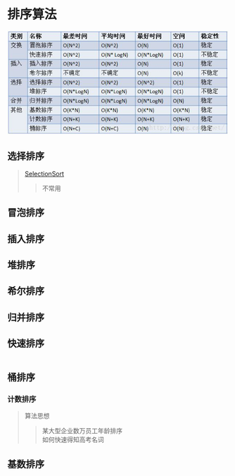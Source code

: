 # 排序算法  

![常见的排序算法列表](https://github.com/zhangzeli/sorting_algorithm/blob/master/src/main/resources/sorts.jpg)

## 选择排序
>[SelectionSort](https://github.com/zhangzeli/sorting_algorithm/tree/master/src/main/java/com/zzl/SelectionSort.java)
>> 不常用

## 冒泡排序


## 插入排序


## 堆排序

## 希尔排序

## 归并排序


## 快速排序
```aidl

```

## 桶排序

### 计数排序
>算法思想 
>>某大型企业数万员工年龄排序  
>>如何快速得知高考名词

## 基数排序

